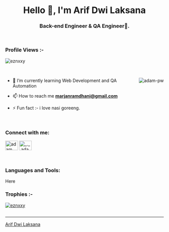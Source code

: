 <h1 align="center">Hello 👋, I'm Arif Dwi Laksana</h1>
<h3 align="center">Back-end Engineer & QA Engineer🌟.</h3>

<br>

<p align="right"> <h3>Profile Views :-</h3> <img src="https://komarev.com/ghpvc/?username=eznxxy&label=Profile%20views&color=0e75b6&style=flat"
    alt="eznxxy" /> 
  </p>

<br>

<p><img align="right" src="https://github.com/Adam-pw/Adam-pw/blob/main/animation_500_kxa883sd.gif" alt="adam-pw" /></p>


- 🌱 I’m currently learning Web Development and QA Automation

- 📫 How to reach me **marjanramdhani@gmail.com**

- ⚡ Fun fact :- i love nasi goreeng.

<br>

<h3 align="left">Connect with me:</h3>
<p align="left">
  <a href="https://www.linkedin.com/in/arifdwi/" target="blank"><img align="center"
      src="https://raw.githubusercontent.com/rahuldkjain/github-profile-readme-generator/master/src/images/icons/Social/linked-in-alt.svg"
      alt="adam pithewan" height="30" width="40" /></a>
  <a href="https://www.instagram.com/ariflksana_/" target="blank"><img align="center"
      src="https://raw.githubusercontent.com/rahuldkjain/github-profile-readme-generator/master/src/images/icons/Social/instagram.svg"
      alt="_._.adam._" height="30" width="40" /></a>
</p>

<br>

<h3 align="left">Languages and Tools:</h3>
Here

<br>
<h3>Trophies :-</h3>
<p align="left"> <a href="https://github.com/ryo-ma/github-profile-trophy"><img
      src="https://github-profile-trophy.vercel.app/?username=eznxxy" alt="eznxxy" /></a> </p>

<p align="left"> <a href="https://twitter.com/" target="blank"><img
      src="https://img.shields.io/twitter/follow/?logo=twitter&style=for-the-badge" alt="" /></a> </p>


------------------------------------------------------------------------------------------------------------------------------------------
[Arif Dwi Laksana](https://github.com/eznxxy)
